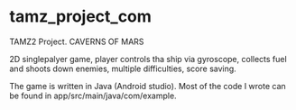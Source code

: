 # tamz_project_com
TAMZ2 Project. CAVERNS OF MARS


2D singlepalyer game, player controls tha ship via gyroscope, collects fuel and shoots down enemies, multiple difficulties, score saving.

The game is written in Java (Android studio). Most of the code I wrote can be found in app/src/main/java/com/example.
